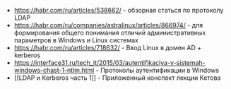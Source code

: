 - https://habr.com/ru/articles/538662/ - обзорная статься по протоколу LDAP
- https://habr.com/ru/companies/astralinux/articles/866974/ - для формирования общего понимания отличий административных параметров в Windows и Linux системах
- https://habr.com/ru/articles/718632/ - Ввод Linux в домен AD + kerberos
- https://interface31.ru/tech_it/2015/03/autentifikaciya-v-sistemah-windows-chast-1-ntlm.html - Протоколы аутентификации в Windows
- [[LDAP и Kerberos часть 1]] - Приложенный конспект лекции Кетова


